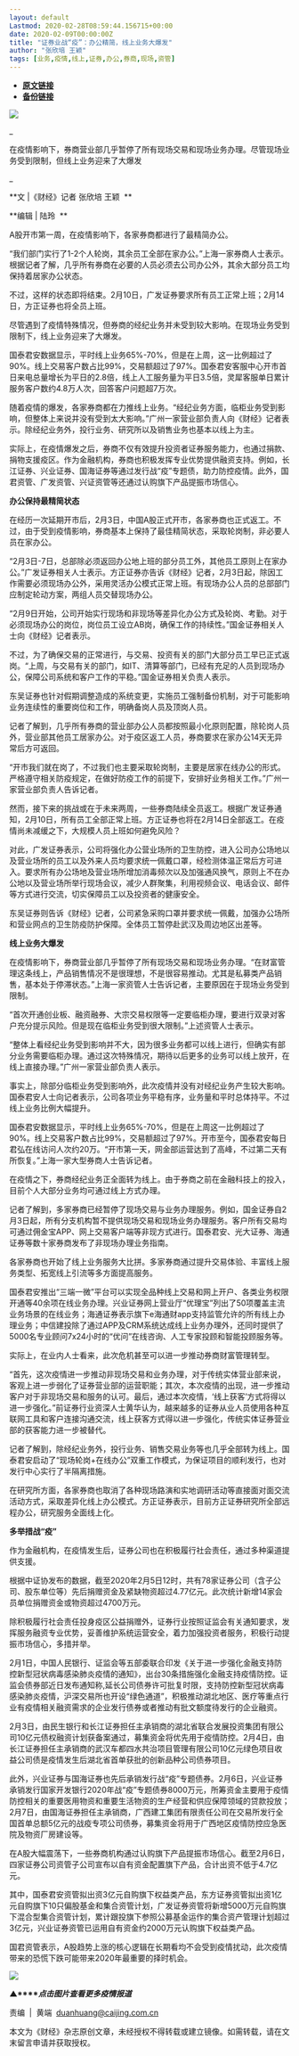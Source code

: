 ```yaml
---
layout: default
Lastmod: 2020-02-28T08:59:44.156715+00:00
date: 2020-02-09T00:00:00Z
title: "证券业战“疫”：办公精简，线上业务大爆发"
author: "张欣培 王颖"
tags: [业务,疫情,线上,证券,办公,券商,现场,资管]
---
```


* [**原文链接**](http://mp.weixin.qq.com/s?__biz=MjM5NDU5NTM4MQ==&mid=2653353861&idx=5&sn=fb173724d4445b045e4dad7fb6b6bf46&chksm=bd5700df8a2089c9890d9802d24ca6dd552cd8da72b64c273263028fa700907b3a24b7416a36#rd)
* [**备份链接**](http://archive.today/ntj75)


![](/images/post/77e6cfb5c7ef66e00d9bd04f74961594.jpg)

\_

在疫情影响下，券商营业部几乎暂停了所有现场交易和现场业务办理。尽管现场业务受到限制，但线上业务迎来了大爆发

\_

**文 |《财经》记者 张欣培 王颖  **

**编辑 | 陆玲  **

A股开市第一周，在疫情影响下，各家券商都进行了最精简办公。

“我们部门实行了1-2个人轮岗，其余员工全部在家办公。”上海一家券商人士表示。根据记者了解，几乎所有券商在必要的人员必须去公司办公外，其余大部分员工均保持着居家办公状态。

不过，这样的状态即将结束。2月10日，广发证券要求所有员工正常上班；2月14日，方正证券也将全员上班。

尽管遇到了疫情特殊情况，但券商的经纪业务并未受到较大影响。在现场业务受到限制下，线上业务迎来了大爆发。

国泰君安数据显示，平时线上业务65%-70%，但是在上周，这一比例超过了90%。线上交易客户数占比99%，交易额超过了97%。国泰君安客服中心开市首日来电总量增长为平日的2.8倍，线上人工服务量为平日3.5倍，灵犀客服单日累计服务客户数约4.8万人次，回答客户问题超7万次。

随着疫情的爆发，各家券商都在力推线上业务。“经纪业务方面，临柜业务受到影响，但整体上来说并没有受到太大影响。”广州一家营业部负责人向《财经》记者表示。除经纪业务外，投行业务、研究所以及销售业务也基本以线上为主。

实际上，在疫情爆发之后，券商不仅有效提升投资者证券服务能力，也通过捐款、捐物支援疫区。作为金融机构，券商也积极发挥专业优势提供融资支持。例如，长江证券、兴业证券、国海证券等通过发行战“疫”专题债，助力防控疫情。此外，国君资管、广发资管、兴证资管等还通过认购旗下产品提振市场信心。

**办公保持最精简状态**

在经历一次延期开市后，2月3日，中国A股正式开市，各家券商也正式返工。不过，由于受到疫情影响，券商基本上保持了最佳精简状态，采取轮岗制，非必要人员在家办公。

“2月3日-7日，总部除必须返回办公地上班的部分员工外，其他员工原则上在家办公。”广发证券相关人士表示。方正证券亦告诉《财经》记者，2月3日起，除因工作需要必须现场办公外，采用灵活办公模式正常上班。有现场办公人员的总部部门应制定轮动方案，两组人员交替现场办公。

“2月9日开始，公司开始实行现场和非现场等差异化办公方式及轮岗、考勤。对于必须现场办公的岗位，岗位员工设立AB岗，确保工作的持续性。”国金证券相关人士向《财经》记者表示。

不过，为了确保交易的正常进行，与交易、投资有关的部门大部分员工早已正式返岗。“上周，与交易有关的部门，如IT、清算等部门，已经有充足的人员到现场办公，保障公司系统和客户工作的平稳。”国金证券相关负责人表示。

东吴证券也针对假期调整造成的系统变更，实施员工强制备份机制，对于可能影响业务连续性的重要岗位和工作，明确备岗人员及顶岗人员。

记者了解到，几乎所有券商的营业部办公人员都按照最小化原则配置，除轮岗人员外，营业部其他员工居家办公。对于疫区返工人员，券商要求在家办公14天无异常后方可返回。

“开市我们就在岗了，不过我们也主要采取轮岗制，主要是居家在线办公的形式。严格遵守相关防疫规定，在做好防疫工作的前提下，安排好业务相关工作。”广州一家营业部负责人告诉记者。

然而，接下来的挑战或在于未来两周，一些券商陆续全员返工。根据广发证券通知，2月10日，所有员工全部正常上班。方正证券也将在2月14日全部返工。在疫情尚未减缓之下，大规模人员上班如何避免风险？

对此，广发证券表示，公司将强化办公营业场所的卫生防控，进入公司办公场地以及营业场所的员工以及外来人员均要求统一佩戴口罩，经检测体温正常后方可进入。要求所有办公场地及营业场所增加消毒频次以及加强通风换气，原则上不在办公地以及营业场所举行现场会议，减少人群聚集，利用视频会议、电话会议、邮件等方式进行交流，切实保障员工以及投资者的健康安全。

东吴证券则告诉《财经》记者，公司紧急采购口罩并要求统一佩戴，加强办公场所和营业网点的卫生防疫防护保障。全体员工暂停赴武汉及周边地区出差等。

**线上业务大爆发**

在疫情影响下，券商营业部几乎暂停了所有现场交易和现场业务办理。“在财富管理这条线上，产品销售情况不是很理想，不是很容易推动。尤其是私募类产品销售，基本处于停滞状态。”上海一家资管人士告诉记者，主要原因在于现场业务受到限制。

“首次开通创业板、融资融券、大宗交易权限等一定要临柜办理，要进行双录对客户充分提示风险。但是现在临柜业务受到很大限制。”上述资管人士表示。

“整体上看经纪业务受到影响并不大，因为很多业务都可以线上进行，但确实有部分业务需要临柜办理。通过这次特殊情况，期待以后更多的业务可以线上放开，在线上直接办理。”广州一家营业部负责人表示。

事实上，除部分临柜业务受到影响外，此次疫情并没有对经纪业务产生较大影响。国泰君安人士向记者表示，公司各项业务平稳有序，业务量和平时总体持平。不过线上业务比例大幅提升。

国泰君安数据显示，平时线上业务65%-70%，但是在上周这一比例超过了90%。线上交易客户数占比99%，交易额超过了97%。开市至今，国泰君安每日君弘在线访问人次约20万。“开市第一天，网金部运营达到了高峰，不过第二天有所恢复。”上海一家大型券商人士告诉记者。

在疫情之下，券商经纪业务正全面转为线上。由于券商之前在金融科技上的投入，目前个人大部分业务均可通过线上方式办理。

记者了解到，多家券商已经暂停了现场交易与业务办理服务。例如，国金证券自2月3日起，所有分支机构暂不提供现场交易和现场业务办理服务。客户所有交易均可通过佣金宝APP、网上交易客户端等非现方式进行。国泰君安、光大证券、海通证券等数十家券商发布了非现场办理业务指南。

各家券商也开始了线上业务服务大比拼。多家券商通过提升交易体验、丰富线上服务类型、拓宽线上引流等多方面提高服务。

国泰君安推出“三端一微”平台可以实现全品种线上交易和网上开户、各类业务权限开通等40余项在线业务办理。兴业证券网上营业厅“优理宝”列出了50项覆盖主流业务场景的在线业务；海通证券表示旗下e海通财app支持监管允许的所有线上办理业务；中信建投除了通过APP及CRM系统达成线上业务办理外，还同时提供了5000名专业顾问7x24小时的“优问”在线咨询、人工专家投顾和智能投顾服务等。

实际上，在业内人士看来，此次危机甚至可以进一步推动券商财富管理转型。

“首先，这次疫情进一步推动非现场交易和业务办理，对于传统实体营业部来说，客观上进一步弱化了证券营业部的运营职能；其次，本次疫情的出现，进一步推动客户对于非现场交易和服务的认可。最后，通过本次疫情，‘线上获客’方式将得以进一步强化。”前证券行业资深人士黄华认为，越来越多的证券从业人员使用各种互联网工具和客户连接沟通交流，线上获客方式得以进一步强化，传统实体证券营业部的获客能力进一步被替代。

记者了解到，除经纪业务外，投行业务、销售交易业务等也几乎全部转为线上。国泰君安启动了“现场轮岗+在线办公”双重工作模式，为保证项目的顺利发行，也对发行中心实行了半隔离措施。

在研究所方面，各家券商也取消了各种现场路演和实地调研活动等直接面对面交流活动方式，采取差异化线上办公模式。方正证券表示，目前方正证券研究所全部远程办公，研究服务全面线上化。

**多举措战“疫”**

作为金融机构，在疫情发生后，证券公司也在积极履行社会责任，通过多种渠道提供支援。

根据中证协发布的数据，截至2020年2月5日12时，共有78家证券公司（含子公司、股东单位等）先后捐赠资金及紧缺物资超过4.77亿元。此次统计新增14家会员单位捐赠资金或物资超过4700万元。

除积极履行社会责任投身疫区公益捐赠外，证券行业按照证监会有关通知要求，发挥服务融资专业优势，妥善维护系统运营安全，着力加强投资者服务，积极行动提振市场信心，多措并举。

2月1日，中国人民银行、证监会等五部委联合印发《关于进一步强化金融支持防控新型冠状病毒感染肺炎疫情的通知》，出台30条措施强化金融支持疫情防控。证监会债券部近日发布通知称,延长公司债券许可批复时限，支持防控新型冠状病毒感染肺炎疫情，沪深交易所也开设“绿色通道”，积极推动湖北地区、医疗等重点行业有疫情相关融资需求的企业发行债券或者推动有批文额度待发行的企业融资。

2月3日，由民生银行和长江证券担任主承销商的湖北省联合发展投资集团有限公司10亿元债权融资计划获备案通过，募集资金将优先用于疫情防控。2月4日，由长江证券担任主承销商的武汉车都四水共治项目管理有限公司10亿元绿色项目收益公司债是疫情发生后湖北省首单获批的创新品种公司债券项目。

此外，兴业证券与国海证券也先后承销发行战“疫”专题债券。2月6日，兴业证券承销发行国家开发银行2020年战“疫”专题债券8000万元，所筹资金主要用于疫情防控相关的重要医用物资和重要生活物资的生产经营和供应保障领域的贷款投放；2月7日，由国海证券担任主承销商，广西建工集团有限责任公司在交易所发行全国首单总额5亿元的战疫专项公司债券，募集资金将用于广西地区疫情防控应急医院及物资厂房建设等。

在A股大幅震荡下，一些券商机构通过认购旗下产品提振市场信心。截至2月6日，四家证券公司资管子公司宣布以自有资金配置旗下产品，合计出资不低于4.7亿元。

其中，国泰君安资管拟出资3亿元自购旗下权益类产品，东方证券资管拟出资1亿元自购旗下10只偏股基金和集合资管计划，广发证券资管将新增5000万元自购旗下混合型集合资管计划，累计跟投旗下参照公募基金运作的集合资产管理计划超过3亿元，兴业证券资管已运用自有资金约2000万元认购旗下权益类产品。

国君资管表示，A股趋势上涨的核心逻辑在长期看均不会受到疫情扰动，此次疫情带来的恐慌下跌可能带来2020年最重要的择时机会。

[![](/images/post/4d24a5670c9a87791ea8b757d030c0d3.jpg)](https://mp.weixin.qq.com/mp/homepage?__biz=MjM5NDU5NTM4MQ==&hid=29&sn=21c0f34c737748fe3b2c372bb40ae622)

**▲****_点击图片查看更多疫情报道_**

  

  

责编  |  黄端  duanhuang@caijing.com.cn

本文为《财经》杂志原创文章，未经授权不得转载或建立镜像。如需转载，请在文末留言申请并获取授权。


